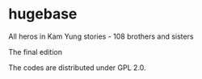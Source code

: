 # hugebase

All heros in Kam Yung stories - 108 brothers and sisters

The final edition


The codes are distributed under GPL 2.0.
